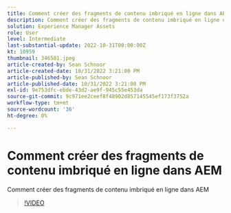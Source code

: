 ```yaml
---
title: Comment créer des fragments de contenu imbriqué en ligne dans AEM
description: Comment créer des fragments de contenu imbriqué en ligne dans AEM
solution: Experience Manager Assets
role: User
level: Intermediate
last-substantial-update: 2022-10-31T00:00:00Z
kt: 10959
thumbnail: 346581.jpeg
article-created-by: Sean Schnoor
article-created-date: 10/31/2022 3:21:00 PM
article-published-by: Sean Schnoor
article-published-date: 10/31/2022 3:21:00 PM
exl-id: 9e753dfc-ebde-43d2-ae9f-945c55e453da
source-git-commit: 9c971ee2ceef8f48902d857145545ef173f3752a
workflow-type: tm+mt
source-wordcount: '36'
ht-degree: 0%

---
```


# Comment créer des fragments de contenu imbriqué en ligne dans AEM

Comment créer des fragments de contenu imbriqué en ligne dans AEM

>[!VIDEO](https://video.tv.adobe.com/v/346581/?quality=12&learn=on)
